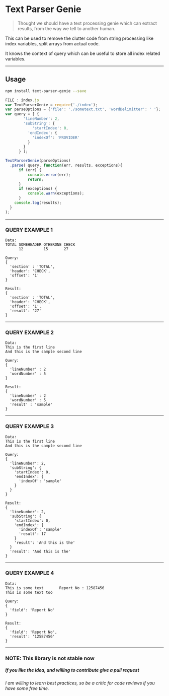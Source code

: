 Text Parser Genie
=====================

>Thought we should have a text processing genie which can extract results, from the way we tell to another human.

This can be used to remove the clutter code from string processing like index variables, split arrays from actual code.

It knows the context of query which can be useful to store all index related variables.

------

## Usage
```sh
npm install text-parser-genie --save
```
```javascript
FILE : index.js
var TextParserGenie = require('./index');
var parseOptions = {'file': './sometext.txt', 'wordDelimitter': ' '};
var query = [ {
        'lineNumber': 2,
        'subString': {
            'startIndex': 0,
          'endIndex': {
            'indexOf': 'PROVIDER'
          }
        }
      } ];

TextParserGenie(parseOptions)
  .parse( query, function(err, results, exceptions){
      if (err) {
          console.error(err);
          return;
      }
      if (exceptions) {
          console.warn(exceptions);
      }
    console.log(results);
  }
);
```

------
### QUERY EXAMPLE 1
```
Data:
TOTAL SOMEHEADER OTHERONE CHECK
      12         15       27

Query:
{
  'section' : 'TOTAL',
  'header': 'CHECK',
  'offset': '1'
}

Result:
{
  'section' : 'TOTAL',
  'header': 'CHECK',
  'offset': '1',
  'result': '27'
}
```
------
### QUERY EXAMPLE 2
```
Data:
This is the first line
And this is the sample second line

Query:
{
  'lineNumber' : 2
  'wordNumber' : 5
}

Result:
{
  'lineNumber' : 2
  'wordNumber' : 5
  'result' : 'sample'
}
```
------
### QUERY EXAMPLE 3
```
Data:
This is the first line
And this is the sample second line

Query:
{
  'lineNumber': 2,
  'subString': {
    'startIndex': 0,
    'endIndex': {
      'indexOf': 'sample'
    }
  }
}

Result:
{
  'lineNumber': 2,
  'subString': {
    'startIndex': 0,
    'endIndex': {
      'indexOf': 'sample'
      'result': 17
    }
    'result': 'And this is the'
  }
  'result': 'And this is the'
}
```
-------
### QUERY EXAMPLE 4
```
Data:
This is some text       Report No : 12587456
This is some text too

Query:
{
  'field': 'Report No'
}

Result:
{
  'field': 'Report No',
  'result': '12587456'
}
```

------

### NOTE: This library is not stable now

##### If you like the idea, and willing to contribute give a pull request
###### I am willing to learn best practices, so be a critic for code reviews if you have some free time.
